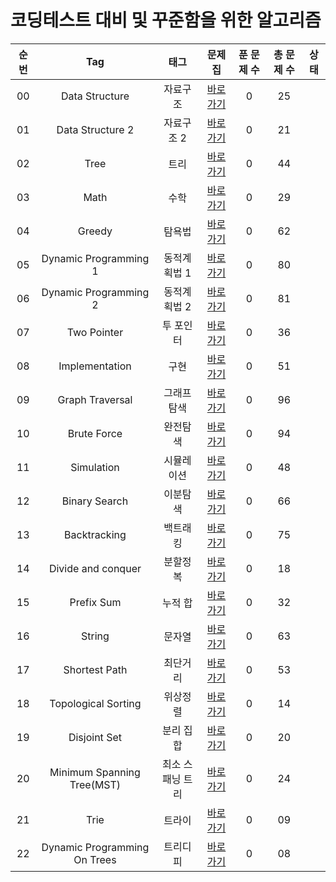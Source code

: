 # 코딩테스트 대비 및 꾸준함을 위한 알고리즘 

| 순번 | Tag                          | 태그                | 문제집    | 푼 문제 수 | 총 문제 수 |  상태             |
| :--: | :--------------------------: | :-----------------: | :------:  | :---------:  | :------: |:---------------:|
| 00 | Data Structure | 자료구조 | [바로가기](./data_structure) | 0 | 25 |  |
| 01 | Data Structure 2 | 자료구조 2 | [바로가기](./data_structure2) | 0 | 21 |  |
| 02 | Tree | 트리 | [바로가기](./tree) | 0 | 44 |  |
| 03 | Math | 수학 | [바로가기](./math) | 0 | 29 |  |
| 04 | Greedy | 탐욕법 | [바로가기](./greedy) | 0 | 62 |  |
| 05 | Dynamic Programming 1 | 동적계획법 1 | [바로가기](./dynamic_programming_1) | 0 | 80 |  |
| 06 | Dynamic Programming 2 | 동적계획법 2 | [바로가기](./dynamic_programming_2) | 0 | 81 |  |
| 07 | Two Pointer | 투 포인터 | [바로가기](./two_pointer) | 0 | 36 |  |
| 08 | Implementation | 구현 | [바로가기](./implementation) | 0 | 51 |  |
| 09 | Graph Traversal | 그래프 탐색 | [바로가기](./graph_traversal) | 0 | 96 |  |
| 10 | Brute Force | 완전탐색 | [바로가기](./brute_force) | 0 | 94 |  |
| 11 | Simulation | 시뮬레이션 | [바로가기](./simulation) | 0 | 48 |  |
| 12 | Binary Search | 이분탐색 | [바로가기](./binary_search) | 0 | 66 |  |
| 13 | Backtracking | 백트래킹 | [바로가기](./backtracking) | 0 | 75 |  |
| 14 | Divide and conquer | 분할정복 | [바로가기](./divide_and_conquer) | 0 | 18 |  |
| 15 | Prefix Sum | 누적 합 | [바로가기](./prefix_sum) | 0 | 32 |  |
| 16 | String | 문자열 | [바로가기](./string) | 0 | 63 |  |
| 17 | Shortest Path | 최단거리 | [바로가기](./shortest_path) | 0 | 53 |  |
| 18 | Topological Sorting | 위상정렬 | [바로가기](./topological_sorting) | 0 | 14 |  |
| 19 | Disjoint Set | 분리 집합 | [바로가기](./disjoint_set) | 0 | 20 |  |
| 20 | Minimum Spanning Tree(MST) | 최소 스패닝 트리 | [바로가기](./minimum_spanning_tree) | 0 | 24 |  |
| 21 | Trie | 트라이 | [바로가기](./trie) | 0 | 09 |  |
| 22 | Dynamic Programming On Trees | 트리디피 | [바로가기](./dynamic_programming_on_trees) | 0 | 08 |  |
